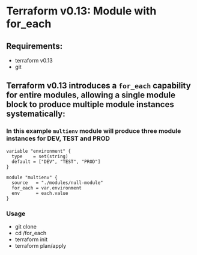 # Terraform v0.13: Module with for_each

## Requirements:
- terraform v0.13
- git

## Terraform v0.13 introduces a `for_each` capability for entire modules, allowing a single module block to produce multiple module instances systematically:

### In this example `multienv` module will produce three module instances for __DEV__, __TEST__ and __PROD__

```
variable "environment" {
  type    = set(string)
  default = ["DEV", "TEST", "PROD"]
}

module "multienv" {
  source   = "./modules/null-module"
  for_each = var.environment
  env      = each.value
}
```

### Usage

- git clone 
- cd /for_each
- terraform init
- terraform plan/apply
